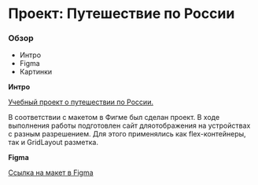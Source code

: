 # Проект: Путешествие по России

### Обзор
* Интро
* Figma
* Картинки

**Интро**

[Учебный проект о путешествии по России.](https://valentinovdmitrii.github.io/russian-travel/)

В соответствии с макетом в Фигме был сделан проект. В ходе выполнения работы подготовлен сайт дляотображения на устройствах с разным разрешением. Для этого применялись как flex-контейнеры, так и GridLayout разметка.

**Figma**

[Ссылка на макет в Figma](https://www.figma.com/file/5S2WSbEFL6awjVWJ0NWL8Q/Sprint-3_-Russia-_-desktop-mobile?node-id=28503%3A0)


